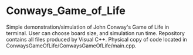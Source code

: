 # Conways_Game_of_Life

Simple demonstration/simulation of John Conway's Game of Life in terminal. User can choose board size, and simulation run time. Repository contains all files produced by Visual C++. Physical copy of code located in ConwaysGameOfLife/ConwaysGameOfLife/main.cpp.
